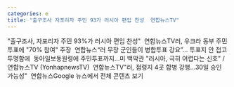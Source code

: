 ```yaml
---
categories: e
title: "출구조사 자포리자 주민 93가 러시아 편입 찬성  연합뉴스TV"
---
```

"출구조사, 자포리자 주민 93%가 러시아 편입 찬성"&nbsp;&nbsp;연합뉴스TV러, 우크라 동부 주민투표에 "70% 참여" 주장&nbsp;&nbsp;연합뉴스“러 무장 군인들이 병합투표 강요”… 투표지 안 접고 투명함에&nbsp;&nbsp;동아일보동원령에 주민투표까지…미 백악관 "러시아, 극히 어렵다는 신호" / 연합뉴스TV (YonhapnewsTV)&nbsp;&nbsp;연합뉴스TV"러, 점령지 4곳 합병 강행…30일 승인 가능성"&nbsp;&nbsp;연합뉴스Google 뉴스에서 전체 콘텐츠 보기